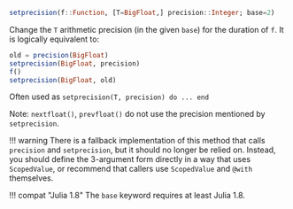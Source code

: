 ```julia
setprecision(f::Function, [T=BigFloat,] precision::Integer; base=2)
```

Change the `T` arithmetic precision (in the given `base`) for the duration of `f`. It is logically equivalent to:

```julia
old = precision(BigFloat)
setprecision(BigFloat, precision)
f()
setprecision(BigFloat, old)
```

Often used as `setprecision(T, precision) do ... end`

Note: `nextfloat()`, `prevfloat()` do not use the precision mentioned by `setprecision`.

!!! warning
    There is a fallback implementation of this method that calls `precision` and `setprecision`, but it should no longer be relied on. Instead, you should define the 3-argument form directly in a way that uses `ScopedValue`, or recommend that callers use `ScopedValue` and `@with` themselves.


!!! compat "Julia 1.8"
    The `base` keyword requires at least Julia 1.8.

